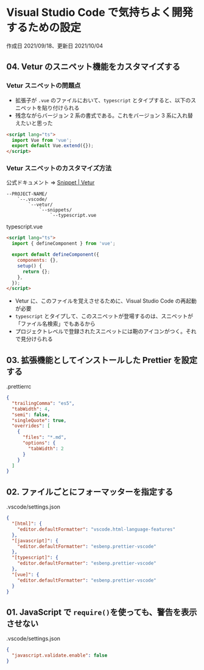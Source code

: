 # Visual Studio Code で気持ちよく開発するための設定

作成日 2021/09/18、更新日 2021/10/04

## 04. Vetur のスニペット機能をカスタマイズする

### Vetur スニペットの問題点

- 拡張子が `.vue` のファイルにおいて、`typescript` とタイプすると、以下のスニペットを貼り付けられる
- 残念ながらバージョン 2 系の書式である。これをバージョン 3 系に入れ替えたいと思った

```html
<script lang="ts">
  import Vue from 'vue';
  export default Vue.extend({});
</script>
```

### Vetur スニペットのカスタマイズ方法

公式ドキュメント => [Snippet \| Vetur](https://vuejs.github.io/vetur/guide/snippet.html)

```text
--PROJECT-NAME/
    `--.vscode/
        `--vetur/
            `--snippets/
                `--typescript.vue
```

typescript.vue

```html
<script lang="ts">
  import { defineComponent } from 'vue';

  export default defineComponent({
    components: {},
    setup() {
      return {};
    },
  });
</script>
```

- Vetur に、このファイルを覚えさせるために、Visual Studio Code の再起動が必要
- `typescript` とタイプして、このスニペットが登場するのは、スニペットが「ファイル名検索」でもあるから
- プロジェクトレベルで登録されたスニペットには鞄のアイコンがつく。それで見分けられる

## 03. 拡張機能としてインストールした Prettier を設定する

.prettierrc

```json
{
  "trailingComma": "es5",
  "tabWidth": 4,
  "semi": false,
  "singleQuote": true,
  "overrides": [
    {
      "files": "*.md",
      "options": {
        "tabWidth": 2
      }
    }
  ]
}
```

## 02. ファイルごとにフォーマッターを指定する

.vscode/settings.json

```json
{
  "[html]": {
    "editor.defaultFormatter": "vscode.html-language-features"
  },
  "[javascript]": {
    "editor.defaultFormatter": "esbenp.prettier-vscode"
  },
  "[typescript]": {
    "editor.defaultFormatter": "esbenp.prettier-vscode"
  },
  "[vue]": {
    "editor.defaultFormatter": "esbenp.prettier-vscode"
  }
}
```

## 01. JavaScript で `require()`を使っても、警告を表示させない

.vscode/settings.json

```json
{
  "javascript.validate.enable": false
}
```
